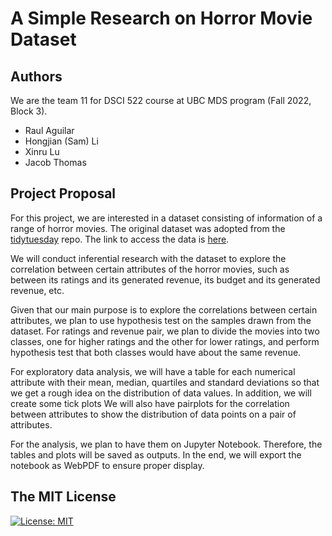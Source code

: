 # A Simple Research on Horror Movie Dataset

## Authors

We are the team 11 for DSCI 522 course at UBC MDS program (Fall 2022, Block 3). 

- Raul Aguilar
- Hongjian (Sam) Li
- Xinru Lu
- Jacob Thomas

## Project Proposal

For this project, we are interested in a dataset consisting of information of a range of horror movies. The original dataset was adopted from the [tidytuesday](https://github.com/rfordatascience/tidytuesday/blob/master/data/2022/2022-11-01/horror_movies.csv) repo. The link to access the data is [here](https://raw.githubusercontent.com/rfordatascience/tidytuesday/master/data/2022/2022-11-01/horror_movies.csv).

We will conduct inferential research with the dataset to explore the correlation between certain attributes of the horror movies, such as between its ratings and its generated revenue, its budget and its generated revenue, etc.  

Given that our main purpose is to explore the correlations between certain attributes, we plan to use hypothesis test on the samples drawn from the dataset. For ratings and revenue pair, we plan to divide the movies into two classes, one for higher ratings and the other for lower ratings, and perform hypothesis test that both classes would have about the same revenue. 

For exploratory data analysis, we will have a table for each numerical attribute with their mean, median, quartiles and standard deviations so that we get a rough idea on the distribution of data values. In addition, we will create some tick plots We will also have pairplots for the correlation between attributes to show the distribution of data points on a pair of attributes. 

For the analysis, we plan to have them on Jupyter Notebook. Therefore, the tables and plots will be saved as outputs. In the end, we will export the notebook as WebPDF to ensure proper display. 


## The MIT License
[![License: MIT](https://img.shields.io/badge/License-MIT-yellow.svg)](https://opensource.org/licenses/MIT)  
